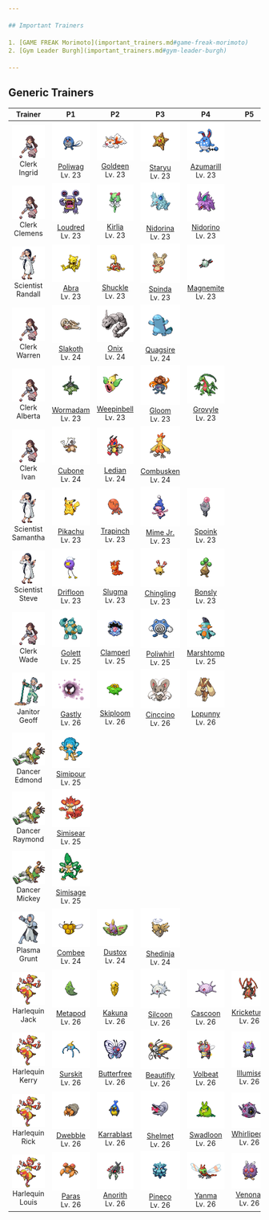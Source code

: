 ```yaml
---

## Important Trainers

1. [GAME FREAK Morimoto](important_trainers.md#game-freak-morimoto)
2. [Gym Leader Burgh](important_trainers.md#gym-leader-burgh)

---
```


## Generic Trainers</h3>

| Trainer | P1 | P2 | P3 | P4 | P5 | P6 |
|:-------:|:--:|:--:|:--:|:--:|:--:|:--:|
| ![Clerk Ingrid](../../assets/trainers/clerk.png)<br>Clerk Ingrid | ![Poliwag](../../assets/sprites/poliwag/front.png)<br>[Poliwag](../../pokemon/poliwag.md/)<br>Lv. 23 | ![Goldeen](../../assets/sprites/goldeen/front.png)<br>[Goldeen](../../pokemon/goldeen.md/)<br>Lv. 23 | ![Staryu](../../assets/sprites/staryu/front.png)<br>[Staryu](../../pokemon/staryu.md/)<br>Lv. 23 | ![Azumarill](../../assets/sprites/azumarill/front.png)<br>[Azumarill](../../pokemon/azumarill.md/)<br>Lv. 23 |
| ![Clerk Clemens](../../assets/trainers/clerk.png)<br>Clerk Clemens | ![Loudred](../../assets/sprites/loudred/front.png)<br>[Loudred](../../pokemon/loudred.md/)<br>Lv. 23 | ![Kirlia](../../assets/sprites/kirlia/front.png)<br>[Kirlia](../../pokemon/kirlia.md/)<br>Lv. 23 | ![Nidorina](../../assets/sprites/nidorina/front.png)<br>[Nidorina](../../pokemon/nidorina.md/)<br>Lv. 23 | ![Nidorino](../../assets/sprites/nidorino/front.png)<br>[Nidorino](../../pokemon/nidorino.md/)<br>Lv. 23 |
| ![Scientist Randall](../../assets/trainers/scientist.png)<br>Scientist Randall | ![Abra](../../assets/sprites/abra/front.png)<br>[Abra](../../pokemon/abra.md/)<br>Lv. 23 | ![Shuckle](../../assets/sprites/shuckle/front.png)<br>[Shuckle](../../pokemon/shuckle.md/)<br>Lv. 23 | ![Spinda](../../assets/sprites/spinda/front.png)<br>[Spinda](../../pokemon/spinda.md/)<br>Lv. 23 | ![Magnemite](../../assets/sprites/magnemite/front.png)<br>[Magnemite](../../pokemon/magnemite.md/)<br>Lv. 23 |
| ![Clerk Warren](../../assets/trainers/clerk.png)<br>Clerk Warren | ![Slakoth](../../assets/sprites/slakoth/front.png)<br>[Slakoth](../../pokemon/slakoth.md/)<br>Lv. 24 | ![Onix](../../assets/sprites/onix/front.png)<br>[Onix](../../pokemon/onix.md/)<br>Lv. 24 | ![Quagsire](../../assets/sprites/quagsire/front.png)<br>[Quagsire](../../pokemon/quagsire.md/)<br>Lv. 24 |
| ![Clerk Alberta](../../assets/trainers/clerk.png)<br>Clerk Alberta | ![Wormadam](../../assets/sprites/wormadam-plant/front.png)<br>[Wormadam](../../pokemon/wormadam-plant.md/)<br>Lv. 23 | ![Weepinbell](../../assets/sprites/weepinbell/front.png)<br>[Weepinbell](../../pokemon/weepinbell.md/)<br>Lv. 23 | ![Gloom](../../assets/sprites/gloom/front.png)<br>[Gloom](../../pokemon/gloom.md/)<br>Lv. 23 | ![Grovyle](../../assets/sprites/grovyle/front.png)<br>[Grovyle](../../pokemon/grovyle.md/)<br>Lv. 23 |
| ![Clerk Ivan](../../assets/trainers/clerk.png)<br>Clerk Ivan | ![Cubone](../../assets/sprites/cubone/front.png)<br>[Cubone](../../pokemon/cubone.md/)<br>Lv. 24 | ![Ledian](../../assets/sprites/ledian/front.png)<br>[Ledian](../../pokemon/ledian.md/)<br>Lv. 24 | ![Combusken](../../assets/sprites/combusken/front.png)<br>[Combusken](../../pokemon/combusken.md/)<br>Lv. 24 |
| ![Scientist Samantha](../../assets/trainers/scientist.png)<br>Scientist Samantha | ![Pikachu](../../assets/sprites/pikachu/front.png)<br>[Pikachu](../../pokemon/pikachu.md/)<br>Lv. 23 | ![Trapinch](../../assets/sprites/trapinch/front.png)<br>[Trapinch](../../pokemon/trapinch.md/)<br>Lv. 23 | ![Mime Jr.](../../assets/sprites/mime-jr/front.png)<br>[Mime Jr.](../../pokemon/mime-jr.md/)<br>Lv. 23 | ![Spoink](../../assets/sprites/spoink/front.png)<br>[Spoink](../../pokemon/spoink.md/)<br>Lv. 23 |
| ![Scientist Steve](../../assets/trainers/scientist.png)<br>Scientist Steve | ![Drifloon](../../assets/sprites/drifloon/front.png)<br>[Drifloon](../../pokemon/drifloon.md/)<br>Lv. 23 | ![Slugma](../../assets/sprites/slugma/front.png)<br>[Slugma](../../pokemon/slugma.md/)<br>Lv. 23 | ![Chingling](../../assets/sprites/chingling/front.png)<br>[Chingling](../../pokemon/chingling.md/)<br>Lv. 23 | ![Bonsly](../../assets/sprites/bonsly/front.png)<br>[Bonsly](../../pokemon/bonsly.md/)<br>Lv. 23 |
| ![Clerk Wade](../../assets/trainers/clerk.png)<br>Clerk Wade | ![Golett](../../assets/sprites/golett/front.png)<br>[Golett](../../pokemon/golett.md/)<br>Lv. 25 | ![Clamperl](../../assets/sprites/clamperl/front.png)<br>[Clamperl](../../pokemon/clamperl.md/)<br>Lv. 25 | ![Poliwhirl](../../assets/sprites/poliwhirl/front.png)<br>[Poliwhirl](../../pokemon/poliwhirl.md/)<br>Lv. 25 | ![Marshtomp](../../assets/sprites/marshtomp/front.png)<br>[Marshtomp](../../pokemon/marshtomp.md/)<br>Lv. 25 |
| ![Janitor Geoff](../../assets/trainers/janitor.png)<br>Janitor Geoff | ![Gastly](../../assets/sprites/gastly/front.png)<br>[Gastly](../../pokemon/gastly.md/)<br>Lv. 26 | ![Skiploom](../../assets/sprites/skiploom/front.png)<br>[Skiploom](../../pokemon/skiploom.md/)<br>Lv. 26 | ![Cinccino](../../assets/sprites/cinccino/front.png)<br>[Cinccino](../../pokemon/cinccino.md/)<br>Lv. 26 | ![Lopunny](../../assets/sprites/lopunny/front.png)<br>[Lopunny](../../pokemon/lopunny.md/)<br>Lv. 26 |
| ![Dancer Edmond](../../assets/trainers/dancer.png)<br>Dancer Edmond | ![Simipour](../../assets/sprites/simipour/front.png)<br>[Simipour](../../pokemon/simipour.md/)<br>Lv. 25 |
| ![Dancer Raymond](../../assets/trainers/dancer.png)<br>Dancer Raymond | ![Simisear](../../assets/sprites/simisear/front.png)<br>[Simisear](../../pokemon/simisear.md/)<br>Lv. 25 |
| ![Dancer Mickey](../../assets/trainers/dancer.png)<br>Dancer Mickey | ![Simisage](../../assets/sprites/simisage/front.png)<br>[Simisage](../../pokemon/simisage.md/)<br>Lv. 25 |
| ![Plasma Grunt](../../assets/trainers/plasma_grunt.png)<br>Plasma Grunt | ![Combee](../../assets/sprites/combee/front.png)<br>[Combee](../../pokemon/combee.md/)<br>Lv. 24 | ![Dustox](../../assets/sprites/dustox/front.png)<br>[Dustox](../../pokemon/dustox.md/)<br>Lv. 24 | ![Shedinja](../../assets/sprites/shedinja/front.png)<br>[Shedinja](../../pokemon/shedinja.md/)<br>Lv. 24 |
| ![Harlequin Jack](../../assets/trainers/harlequin.png)<br>Harlequin Jack | ![Metapod](../../assets/sprites/metapod/front.png)<br>[Metapod](../../pokemon/metapod.md/)<br>Lv. 26 | ![Kakuna](../../assets/sprites/kakuna/front.png)<br>[Kakuna](../../pokemon/kakuna.md/)<br>Lv. 26 | ![Silcoon](../../assets/sprites/silcoon/front.png)<br>[Silcoon](../../pokemon/silcoon.md/)<br>Lv. 26 | ![Cascoon](../../assets/sprites/cascoon/front.png)<br>[Cascoon](../../pokemon/cascoon.md/)<br>Lv. 26 | ![Kricketune](../../assets/sprites/kricketune/front.png)<br>[Kricketune](../../pokemon/kricketune.md/)<br>Lv. 26 |
| ![Harlequin Kerry](../../assets/trainers/harlequin.png)<br>Harlequin Kerry | ![Surskit](../../assets/sprites/surskit/front.png)<br>[Surskit](../../pokemon/surskit.md/)<br>Lv. 26 | ![Butterfree](../../assets/sprites/butterfree/front.png)<br>[Butterfree](../../pokemon/butterfree.md/)<br>Lv. 26 | ![Beautifly](../../assets/sprites/beautifly/front.png)<br>[Beautifly](../../pokemon/beautifly.md/)<br>Lv. 26 | ![Volbeat](../../assets/sprites/volbeat/front.png)<br>[Volbeat](../../pokemon/volbeat.md/)<br>Lv. 26 | ![Illumise](../../assets/sprites/illumise/front.png)<br>[Illumise](../../pokemon/illumise.md/)<br>Lv. 26 |
| ![Harlequin Rick](../../assets/trainers/harlequin.png)<br>Harlequin Rick | ![Dwebble](../../assets/sprites/dwebble/front.png)<br>[Dwebble](../../pokemon/dwebble.md/)<br>Lv. 26 | ![Karrablast](../../assets/sprites/karrablast/front.png)<br>[Karrablast](../../pokemon/karrablast.md/)<br>Lv. 26 | ![Shelmet](../../assets/sprites/shelmet/front.png)<br>[Shelmet](../../pokemon/shelmet.md/)<br>Lv. 26 | ![Swadloon](../../assets/sprites/swadloon/front.png)<br>[Swadloon](../../pokemon/swadloon.md/)<br>Lv. 26 | ![Whirlipede](../../assets/sprites/whirlipede/front.png)<br>[Whirlipede](../../pokemon/whirlipede.md/)<br>Lv. 26 |
| ![Harlequin Louis](../../assets/trainers/harlequin.png)<br>Harlequin Louis | ![Paras](../../assets/sprites/paras/front.png)<br>[Paras](../../pokemon/paras.md/)<br>Lv. 26 | ![Anorith](../../assets/sprites/anorith/front.png)<br>[Anorith](../../pokemon/anorith.md/)<br>Lv. 26 | ![Pineco](../../assets/sprites/pineco/front.png)<br>[Pineco](../../pokemon/pineco.md/)<br>Lv. 26 | ![Yanma](../../assets/sprites/yanma/front.png)<br>[Yanma](../../pokemon/yanma.md/)<br>Lv. 26 | ![Venonat](../../assets/sprites/venonat/front.png)<br>[Venonat](../../pokemon/venonat.md/)<br>Lv. 26 |

